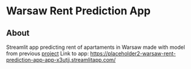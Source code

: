 # **Warsaw Rent Prediction App** 
## **About**
Streamlit app predicting rent of apartaments in Warsaw made with model from previous [project](https://github.com/placeholder2/Warsaw-Rental-Prices-Regressiong)
Link to app: https://placeholder2-warsaw-rent-prediction-app-app-x3utjj.streamlitapp.com/

